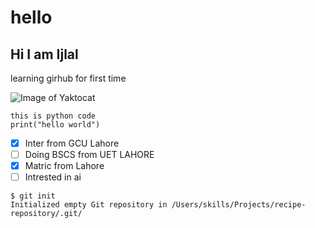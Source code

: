 # hello

<h2> Hi I am Ijlal </h2>

learning girhub for first time

![Image of Yaktocat](https://www.multcloud.com/screenshot/en/others/google-photos(1).png)


```
this is python code
print("hello world")
```

- [x] Inter from GCU Lahore
- [ ] Doing BSCS from UET LAHORE
- [x] Matric from  Lahore
- [ ] Intrested in ai

```
$ git init
Initialized empty Git repository in /Users/skills/Projects/recipe-repository/.git/
```
